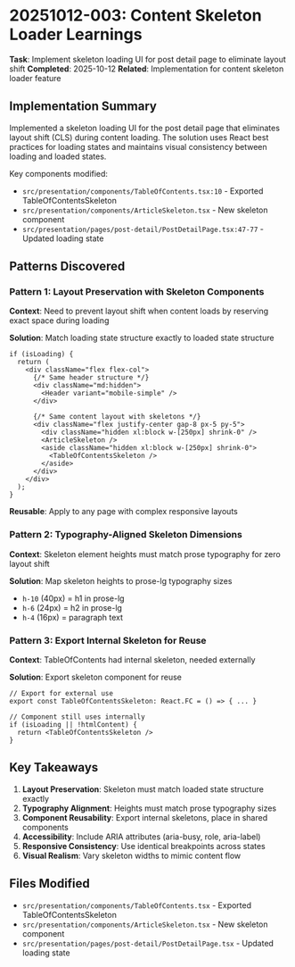 # 20251012-003: Content Skeleton Loader Learnings

**Task**: Implement skeleton loading UI for post detail page to eliminate layout shift
**Completed**: 2025-10-12
**Related**: Implementation for content skeleton loader feature

## Implementation Summary

Implemented a skeleton loading UI for the post detail page that eliminates layout shift (CLS) during content loading. The solution uses React best practices for loading states and maintains visual consistency between loading and loaded states.

Key components modified:
- `src/presentation/components/TableOfContents.tsx:10` - Exported TableOfContentsSkeleton
- `src/presentation/components/ArticleSkeleton.tsx` - New skeleton component
- `src/presentation/pages/post-detail/PostDetailPage.tsx:47-77` - Updated loading state

## Patterns Discovered

### Pattern 1: Layout Preservation with Skeleton Components

**Context**: Need to prevent layout shift when content loads by reserving exact space during loading

**Solution**: Match loading state structure exactly to loaded state structure
```tsx
if (isLoading) {
  return (
    <div className="flex flex-col">
      {/* Same header structure */}
      <div className="md:hidden">
        <Header variant="mobile-simple" />
      </div>

      {/* Same content layout with skeletons */}
      <div className="flex justify-center gap-8 px-5 py-5">
        <div className="hidden xl:block w-[250px] shrink-0" />
        <ArticleSkeleton />
        <aside className="hidden xl:block w-[250px] shrink-0">
          <TableOfContentsSkeleton />
        </aside>
      </div>
    </div>
  );
}
```

**Reusable**: Apply to any page with complex responsive layouts

### Pattern 2: Typography-Aligned Skeleton Dimensions

**Context**: Skeleton element heights must match prose typography for zero layout shift

**Solution**: Map skeleton heights to prose-lg typography sizes
- `h-10` (40px) = h1 in prose-lg
- `h-6` (24px) = h2 in prose-lg
- `h-4` (16px) = paragraph text

### Pattern 3: Export Internal Skeleton for Reuse

**Context**: TableOfContents had internal skeleton, needed externally

**Solution**: Export skeleton component for reuse
```tsx
// Export for external use
export const TableOfContentsSkeleton: React.FC = () => { ... }

// Component still uses internally
if (isLoading || !htmlContent) {
  return <TableOfContentsSkeleton />
}
```

## Key Takeaways

1. **Layout Preservation**: Skeleton must match loaded state structure exactly
2. **Typography Alignment**: Heights must match prose typography sizes
3. **Component Reusability**: Export internal skeletons, place in shared components
4. **Accessibility**: Include ARIA attributes (aria-busy, role, aria-label)
5. **Responsive Consistency**: Use identical breakpoints across states
6. **Visual Realism**: Vary skeleton widths to mimic content flow

## Files Modified

- `src/presentation/components/TableOfContents.tsx` - Exported TableOfContentsSkeleton
- `src/presentation/components/ArticleSkeleton.tsx` - New skeleton component
- `src/presentation/pages/post-detail/PostDetailPage.tsx` - Updated loading state
